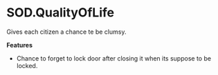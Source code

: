 # SOD.QualityOfLife
Gives each citizen a chance te be clumsy.

**Features**
- Chance to forget to lock door after closing it when its suppose to be locked.